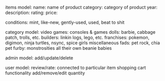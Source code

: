 

items model:
  name: name of product
  category: category of product
  year:
  description:
  rating:
  price:


conditions:
  mint,
  like-new,
  gently-used,
  used,
  beat to shit


category model:
  video games: consoles & games
  dolls: barbie, cabbage patch, trolls, etc.
  builders: linkin logs, lego, etc.
  franchises: pokemon, digimon, ninja turtles, nsync, spice girls
  miscellaneous fads: pet rock, chia pet
  furby: monstrosities all their own
  beanie babies

admin model:
  add/update/delete

user model:
  review/rate: connected to particular item
  shopping cart functionality add/remove/edit quantity
